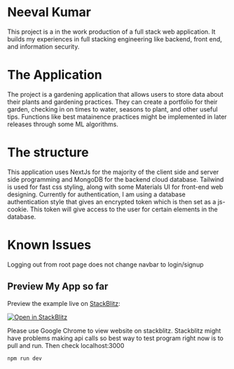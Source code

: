 # Neeval Kumar

This project is a in the work production of a full stack web application. It builds my experiences in full stacking engineering like backend, front end, and information security.

# The Application

The project is a gardening application that allows users to store data about their plants and gardening practices. They can create a portfolio for their garden, checking in on times to water, seasons to plant, and other useful tips. Functions like best matainence practices might be implemented in later releases through some ML algorithms.

<h1> The structure   </h1>

<p> This application uses NextJs for the majority of the client side and server side programming and MongoDB for the backend cloud database. Tailwind is used for fast css styling, along with some Materials UI for front-end web designing. Currently for authentication, I am using a database authentication style that gives an encrypted token which is then set as a js-cookie. This token will give access to the user for certain elements in the database.

# Known Issues

Logging out from root page does not change navbar to login/signup

## Preview My App so far

Preview the example live on [StackBlitz]():

[![Open in StackBlitz](https://developer.stackblitz.com/img/open_in_stackblitz.svg)](https://stackblitz.com/github/Neev1108/Gardenly)

Please use Google Chrome to view website on stackblitz.
Stackblitz might have problems making api calls so best way to test program right now is to pull and run. Then check localhost:3000

```
npm run dev

```
